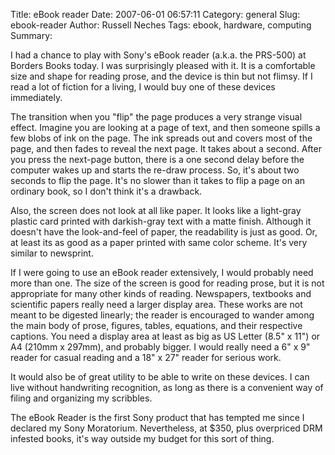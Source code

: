 Title: eBook reader
Date: 2007-06-01 06:57:11
Category: general
Slug: ebook-reader
Author: Russell Neches
Tags: ebook, hardware, computing
Summary: 


I had a chance to play with Sony's eBook reader (a.k.a. the PRS-500) at
Borders Books today. I was surprisingly pleased with it. It is a
comfortable size and shape for reading prose, and the device is thin but
not flimsy. If I read a lot of fiction for a living, I would buy one of
these devices immediately.

The transition when you "flip" the page produces a very strange visual
effect. Imagine you are looking at a page of text, and then someone
spills a few blobs of ink on the page. The ink spreads out and covers
most of the page, and then fades to reveal the next page. It takes about
a second. After you press the next-page button, there is a one second
delay before the computer wakes up and starts the re-draw process. So,
it's about two seconds to flip the page. It's no slower than it takes to
flip a page on an ordinary book, so I don't think it's a drawback.

Also, the screen does not look at all like paper. It looks like a
light-gray plastic card printed with darkish-gray text with a matte
finish. Although it doesn't have the look-and-feel of paper, the
readability is just as good. Or, at least its as good as a paper printed
with same color scheme. It's very similar to newsprint.

If I were going to use an eBook reader extensively, I would probably
need more than one. The size of the screen is good for reading prose,
but it is not appropriate for many other kinds of reading. Newspapers,
textbooks and scientific papers really need a larger display area. These
works are not meant to be digested linearly; the reader is encouraged to
wander among the main body of prose, figures, tables, equations, and
their respective captions. You need a display area at least as big as US
Letter (8.5" x 11") or A4 (210mm x 297mm), and probably bigger. I would
really need a 6" x 9" reader for casual reading and a 18" x 27" reader
for serious work.

It would also be of great utility to be able to write on these devices.
I can live without handwriting recognition, as long as there is a
convenient way of filing and organizing my scribbles.

The eBook Reader is the first Sony product that has tempted me since I
declared my Sony Moratorium. Nevertheless, at \$350, plus overpriced DRM
infested books, it's way outside my budget for this sort of thing.
